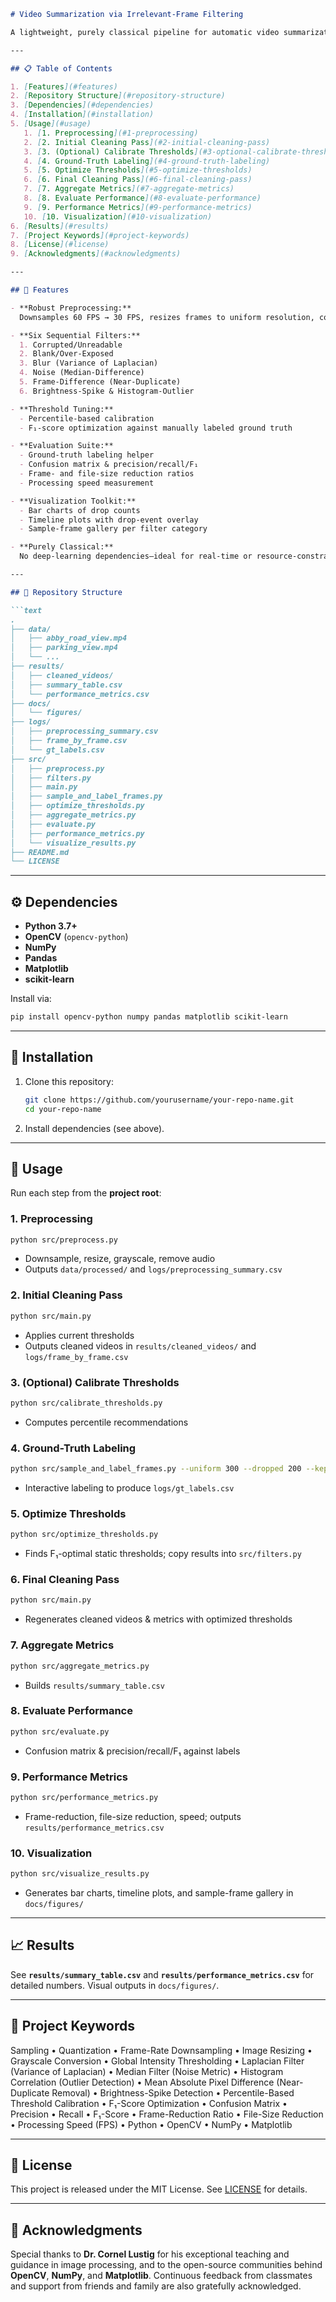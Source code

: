 ````markdown
# Video Summarization via Irrelevant-Frame Filtering

A lightweight, purely classical pipeline for automatic video summarization of street-view and parking-lot footage. By applying a sequence of domain-tuned filters (blank/over-exposed, blur, noise, near-duplicate, brightness-spike, histogram-outlier), this project produces concise yet representative summaries without any deep-learning dependencies.

---

## 📋 Table of Contents

1. [Features](#features)  
2. [Repository Structure](#repository-structure)  
3. [Dependencies](#dependencies)  
4. [Installation](#installation)  
5. [Usage](#usage)  
   1. [1. Preprocessing](#1-preprocessing)  
   2. [2. Initial Cleaning Pass](#2-initial-cleaning-pass)  
   3. [3. (Optional) Calibrate Thresholds](#3-optional-calibrate-thresholds)  
   4. [4. Ground-Truth Labeling](#4-ground-truth-labeling)  
   5. [5. Optimize Thresholds](#5-optimize-thresholds)  
   6. [6. Final Cleaning Pass](#6-final-cleaning-pass)  
   7. [7. Aggregate Metrics](#7-aggregate-metrics)  
   8. [8. Evaluate Performance](#8-evaluate-performance)  
   9. [9. Performance Metrics](#9-performance-metrics)  
   10. [10. Visualization](#10-visualization)  
6. [Results](#results)  
7. [Project Keywords](#project-keywords)  
8. [License](#license)  
9. [Acknowledgments](#acknowledgments)  

---

## 🔑 Features

- **Robust Preprocessing:**  
  Downsamples 60 FPS → 30 FPS, resizes frames to uniform resolution, converts to grayscale, removes audio.

- **Six Sequential Filters:**  
  1. Corrupted/Unreadable  
  2. Blank/Over-Exposed  
  3. Blur (Variance of Laplacian)  
  4. Noise (Median-Difference)  
  5. Frame-Difference (Near-Duplicate)  
  6. Brightness-Spike & Histogram-Outlier

- **Threshold Tuning:**  
  - Percentile-based calibration  
  - F₁-score optimization against manually labeled ground truth

- **Evaluation Suite:**  
  - Ground-truth labeling helper  
  - Confusion matrix & precision/recall/F₁  
  - Frame- and file-size reduction ratios  
  - Processing speed measurement

- **Visualization Toolkit:**  
  - Bar charts of drop counts  
  - Timeline plots with drop-event overlay  
  - Sample-frame gallery per filter category

- **Purely Classical:**  
  No deep-learning dependencies—ideal for real-time or resource-constrained environments.

---

## 📂 Repository Structure

```text
.
├── data/                       
│   ├── abby_road_view.mp4
│   ├── parking_view.mp4
│   └── ...
├── results/
│   ├── cleaned_videos/         
│   ├── summary_table.csv       
│   └── performance_metrics.csv 
├── docs/
│   └── figures/                
├── logs/
│   ├── preprocessing_summary.csv
│   ├── frame_by_frame.csv      
│   └── gt_labels.csv           
├── src/                        
│   ├── preprocess.py
│   ├── filters.py
│   ├── main.py
│   ├── sample_and_label_frames.py
│   ├── optimize_thresholds.py
│   ├── aggregate_metrics.py
│   ├── evaluate.py
│   ├── performance_metrics.py
│   └── visualize_results.py
├── README.md                   
└── LICENSE
````

---

## ⚙️ Dependencies

* **Python 3.7+**
* **OpenCV** (`opencv-python`)
* **NumPy**
* **Pandas**
* **Matplotlib**
* **scikit-learn**

Install via:

```bash
pip install opencv-python numpy pandas matplotlib scikit-learn
```

---

## 🚀 Installation

1. Clone this repository:

   ```bash
   git clone https://github.com/yourusername/your-repo-name.git
   cd your-repo-name
   ```
2. Install dependencies (see above).

---

## 🚀 Usage

Run each step from the **project root**:

### 1. Preprocessing

```bash
python src/preprocess.py
```

* Downsample, resize, grayscale, remove audio
* Outputs `data/processed/` and `logs/preprocessing_summary.csv`

### 2. Initial Cleaning Pass

```bash
python src/main.py
```

* Applies current thresholds
* Outputs cleaned videos in `results/cleaned_videos/` and `logs/frame_by_frame.csv`

### 3. (Optional) Calibrate Thresholds

```bash
python src/calibrate_thresholds.py
```

* Computes percentile recommendations

### 4. Ground-Truth Labeling

```bash
python src/sample_and_label_frames.py --uniform 300 --dropped 200 --kept 200
```

* Interactive labeling to produce `logs/gt_labels.csv`

### 5. Optimize Thresholds

```bash
python src/optimize_thresholds.py
```

* Finds F₁-optimal static thresholds; copy results into `src/filters.py`

### 6. Final Cleaning Pass

```bash
python src/main.py
```

* Regenerates cleaned videos & metrics with optimized thresholds

### 7. Aggregate Metrics

```bash
python src/aggregate_metrics.py
```

* Builds `results/summary_table.csv`

### 8. Evaluate Performance

```bash
python src/evaluate.py
```

* Confusion matrix & precision/recall/F₁ against labels

### 9. Performance Metrics

```bash
python src/performance_metrics.py
```

* Frame-reduction, file-size reduction, speed; outputs `results/performance_metrics.csv`

### 10. Visualization

```bash
python src/visualize_results.py
```

* Generates bar charts, timeline plots, and sample-frame gallery in `docs/figures/`

---

## 📈 Results

See **`results/summary_table.csv`** and **`results/performance_metrics.csv`** for detailed numbers. Visual outputs in `docs/figures/`.

---

## 🔑 Project Keywords

Sampling • Quantization • Frame-Rate Downsampling • Image Resizing • Grayscale Conversion • Global Intensity Thresholding • Laplacian Filter (Variance of Laplacian) • Median Filter (Noise Metric) • Histogram Correlation (Outlier Detection) • Mean Absolute Pixel Difference (Near-Duplicate Removal) • Brightness-Spike Detection • Percentile-Based Threshold Calibration • F₁-Score Optimization • Confusion Matrix • Precision • Recall • F₁-Score • Frame-Reduction Ratio • File-Size Reduction • Processing Speed (FPS) • Python • OpenCV • NumPy • Matplotlib

---

## 📄 License

This project is released under the MIT License. See [LICENSE](LICENSE) for details.

---

## 🙏 Acknowledgments

Special thanks to **Dr. Cornel Lustig** for his exceptional teaching and guidance in image processing, and to the open-source communities behind **OpenCV**, **NumPy**, and **Matplotlib**. Continuous feedback from classmates and support from friends and family are also gratefully acknowledged.

```

